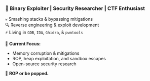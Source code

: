 ### 👾 Binary Exploiter | Security Researcher | CTF Enthusiast  

💀 Smashing stacks & bypassing mitigations  
🔍 Reverse engineering & exploit development  
⚡ Living in `GDB`, `IDA`, `Ghidra`, & `pwntools`  

📌 **Current Focus:**  
- Memory corruption & mitigations  
- ROP, heap exploitation, and sandbox escapes  
- Open-source security research  

🚀 **ROP or be popped.**  
